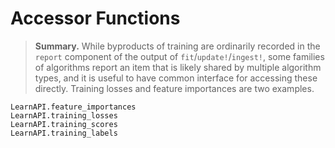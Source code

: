 # Accessor Functions 

> **Summary.** While byproducts of training are ordinarily recorded in the `report`
> component of the output of `fit`/`update!`/`ingest!`, some families of algorithms report an
> item that is likely shared by multiple algorithm types, and it is useful to have common
> interface for accessing these directly. Training losses and feature importances are two
> examples.

```@docs
LearnAPI.feature_importances
LearnAPI.training_losses
LearnAPI.training_scores
LearnAPI.training_labels
```


